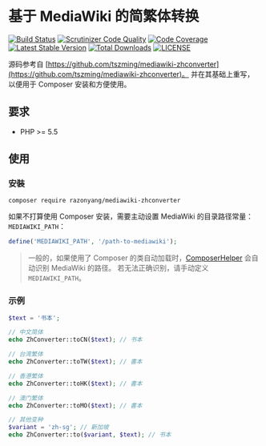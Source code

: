 # 基于 MediaWiki 的简繁体转换

[![Build Status](https://travis-ci.org/razonyang/mediawiki-zhconverter.svg?branch=master)](https://travis-ci.org/razonyang/mediawiki-zhconverter)
[![Scrutinizer Code Quality](https://scrutinizer-ci.com/g/razonyang/mediawiki-zhconverter/badges/quality-score.png?b=master)](https://scrutinizer-ci.com/g/razonyang/mediawiki-zhconverter/?branch=master)
[![Code Coverage](https://scrutinizer-ci.com/g/razonyang/mediawiki-zhconverter/badges/coverage.png?b=master)](https://scrutinizer-ci.com/g/razonyang/mediawiki-zhconverter/?branch=master)
[![Latest Stable Version](https://img.shields.io/packagist/v/razonyang/mediawiki-zhconverter.svg)](https://packagist.org/packages/razonyang/mediawiki-zhconverter)
[![Total Downloads](https://img.shields.io/packagist/dt/razonyang/mediawiki-zhconverter.svg)](https://packagist.org/packages/razonyang/mediawiki-zhconverter)
[![LICENSE](https://img.shields.io/github/license/razonyang/mediawiki-zhconverter)](LICENSE)

源码参考自 [https://github.com/tszming/mediawiki-zhconverter](https://github.com/tszming/mediawiki-zhconverter)。
并在其基础上重写，以便用于 Composer 安装和方便使用。

## 要求

- PHP >= 5.5

## 使用

### 安裝

```
composer require razonyang/mediawiki-zhconverter
```

如果不打算使用 Composer 安装，需要主动设置 MediaWiki 的目录路径常量： `MEDIAWIKI_PATH`：

```php
define('MEDIAWIKI_PATH', '/path-to-mediawiki');
```

> 一般的，如果使用了 Composer 的类自动加载时，[ComposerHelper](src/ComposerHelper.php) 会自动识别 MediaWiki 的路径。
若无法正确识别，请手动定义 `MEDIAWIKI_PATH`。

### 示例

```php
$text = '书本';

// 中文简体
echo ZhConverter::toCN($text); // 书本

// 台湾繁体
echo ZhConverter::toTW($text); // 書本

// 香港繁体
echo ZhConverter::toHK($text); // 書本

// 澳门繁体
echo ZhConverter::toMO($text); // 書本

// 其他变种
$variant = 'zh-sg'; // 新加坡
echo ZhConverter::to($variant, $text); // 书本
```


